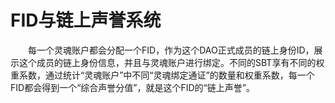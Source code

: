 # FID与链上声誉系统

&emsp;&emsp;每一个灵魂账户都会分配一个FID，作为这个DAO正式成员的链上身份ID，展示这个成员的链上身份信息，并且与灵魂账户进行绑定。不同的SBT享有不同的权重系数，通过统计“灵魂账户”中不同“灵魂绑定通证”的数量和权重系数，每一个FID都会得到一个“综合声誉分值”，就是这个FID的“链上声誉”。